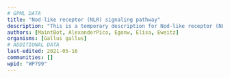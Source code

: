 ```yaml
---
# GPML DATA
title: "Nod-like receptor (NLR) signaling pathway"
description: "This is a temporary description for Nod-like receptor (NLR) signaling pathway"
authors: [MaintBot, AlexanderPico, Egonw, Elisa, Eweitz]
organisms: [Gallus gallus]
# ADDITIONAL DATA
last-edited: 2021-05-16
communities: []
wpid: "WP799"
---
```

